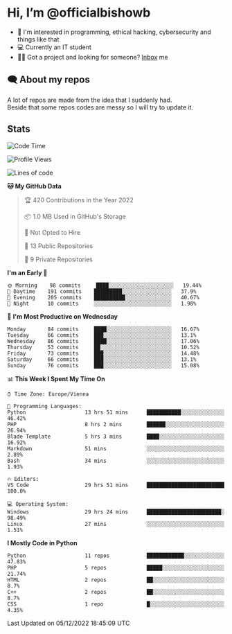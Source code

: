 # Hi, I’m @officialbishowb

- 👀 I'm interested in programming, ethical hacking, cybersecurity and things like that
- 💻 Currently an IT student
- 👩‍💻 Got a project and looking for someone? [Inbox](https://t.me/officialbishowb) me

## 🗨 About my repos
<p>A lot of repos are made from the idea that I suddenly had.<br>
Beside that some repos codes are messy so I will try to update it.</p>

## Stats
<!--START_SECTION:waka-->
![Code Time](http://img.shields.io/badge/Code%20Time-480%20hrs%2024%20mins-blue)

![Profile Views](http://img.shields.io/badge/Profile%20Views-0-blue)

![Lines of code](https://img.shields.io/badge/From%20Hello%20World%20I%27ve%20Written--255%20Thousand%20lines%20of%20code-blue)

**🐱 My GitHub Data** 

> 🏆 420 Contributions in the Year 2022
 > 
> 📦 1.0 MB Used in GitHub's Storage 
 > 
> 🚫 Not Opted to Hire
 > 
> 📜 13 Public Repositories 
 > 
> 🔑 9 Private Repositories  
 > 
**I'm an Early 🐤** 

```text
🌞 Morning    98 commits     ████░░░░░░░░░░░░░░░░░░░░░   19.44% 
🌆 Daytime    191 commits    █████████░░░░░░░░░░░░░░░░   37.9% 
🌃 Evening    205 commits    ██████████░░░░░░░░░░░░░░░   40.67% 
🌙 Night      10 commits     ░░░░░░░░░░░░░░░░░░░░░░░░░   1.98%

```
📅 **I'm Most Productive on Wednesday** 

```text
Monday       84 commits     ████░░░░░░░░░░░░░░░░░░░░░   16.67% 
Tuesday      66 commits     ███░░░░░░░░░░░░░░░░░░░░░░   13.1% 
Wednesday    86 commits     ████░░░░░░░░░░░░░░░░░░░░░   17.06% 
Thursday     53 commits     ██░░░░░░░░░░░░░░░░░░░░░░░   10.52% 
Friday       73 commits     ███░░░░░░░░░░░░░░░░░░░░░░   14.48% 
Saturday     66 commits     ███░░░░░░░░░░░░░░░░░░░░░░   13.1% 
Sunday       76 commits     ███░░░░░░░░░░░░░░░░░░░░░░   15.08%

```


📊 **This Week I Spent My Time On** 

```text
⌚︎ Time Zone: Europe/Vienna

💬 Programming Languages: 
Python                   13 hrs 51 mins      ███████████░░░░░░░░░░░░░░   46.42% 
PHP                      8 hrs 2 mins        ██████░░░░░░░░░░░░░░░░░░░   26.94% 
Blade Template           5 hrs 3 mins        ████░░░░░░░░░░░░░░░░░░░░░   16.92% 
Markdown                 51 mins             ░░░░░░░░░░░░░░░░░░░░░░░░░   2.89% 
Bash                     34 mins             ░░░░░░░░░░░░░░░░░░░░░░░░░   1.93%

🔥 Editors: 
VS Code                  29 hrs 51 mins      █████████████████████████   100.0%

💻 Operating System: 
Windows                  29 hrs 24 mins      ████████████████████████░   98.49% 
Linux                    27 mins             ░░░░░░░░░░░░░░░░░░░░░░░░░   1.51%

```

**I Mostly Code in Python** 

```text
Python                   11 repos            ████████████░░░░░░░░░░░░░   47.83% 
PHP                      5 repos             █████░░░░░░░░░░░░░░░░░░░░   21.74% 
HTML                     2 repos             ██░░░░░░░░░░░░░░░░░░░░░░░   8.7% 
C++                      2 repos             ██░░░░░░░░░░░░░░░░░░░░░░░   8.7% 
CSS                      1 repo              █░░░░░░░░░░░░░░░░░░░░░░░░   4.35%

```



 Last Updated on 05/12/2022 18:45:09 UTC
<!--END_SECTION:waka-->
 

<!---
officialbishowb/officialbishowb is a ✨ special ✨ repository because its `README.md` (this file) appears on your GitHub profile.
You can click the Preview link to take a look at your changes.
--->
